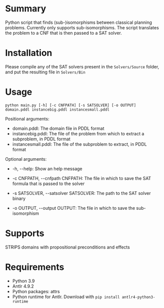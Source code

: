 # Summary
Python script that finds (sub-)isomorphisms between classical planning problems. Currently only supports sub-isomorphisms.
The script translates the problem to a CNF that is then passed to a SAT solver.

# Installation
Please compile any of the SAT solvers present in the `Solvers/Source` folder, and put the resulting file in `Solvers/Bin`

# Usage
`python main.py [-h] [-c CNFPATH] [-s SATSOLVER] [-o OUTPUT]
               domain.pddl instancebig.pddl instancesmall.pddl`

Positional arguments:
- domain.pddl: The domain file in PDDL format
- instancebig.pddl: The file of the problem from which to extract a subproblem, in PDDL format
- instancesmall.pddl: The file of the subproblem to extract, in PDDL format

Optional arguments:
- -h, --help: Show an help message
- -c CNFPATH, --cnfpath CNFPATH: The file in which to save the SAT formula that is passed to the solver

- -s SATSOLVER, --satsolver SATSOLVER: The path to the SAT solver binary
- -o OUTPUT, --output OUTPUT: The file in which to save the sub-isomorphism

# Supports
STRIPS domains with propositional preconditions and effects

# Requirements
- Python 3.9
- Antlr 4.9.2
- Python packages: attrs
- Python runtime for Antlr. Download with `pip install antlr4-python3-runtime`
